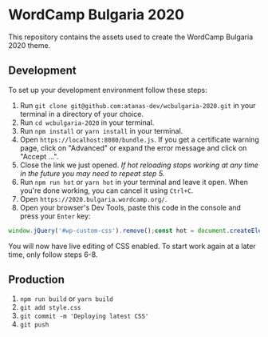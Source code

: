 # WordCamp Bulgaria 2020

This repository contains the assets used to create the WordCamp Bulgaria 2020 theme.

## Development

To set up your development environment follow these steps:
1. Run `git clone git@github.com:atanas-dev/wcbulgaria-2020.git` in your terminal in a directory of your choice.
2. Run `cd wcbulgaria-2020` in your terminal.
3. Run `npm install` or `yarn install` in your terminal.
4. Open `https://localhost:8080/bundle.js`. If you get a certificate warning page, click on "Advanced" or expand the error message and click on "Accept ...".
5. Close the link we just opened. *If hot reloading stops working at any time in the future you may need to repeat step 5.*
6. Run `npm run hot` or `yarn hot` in your terminal and leave it open. When you're done working, you can cancel it using `Ctrl+C`.
7. Open `https://2020.bulgaria.wordcamp.org/`.
8. Open your browser's Dev Tools, paste this code in the console and press your `Enter` key:
  ```js
  window.jQuery('#wp-custom-css').remove();const hot = document.createElement('script');hot.setAttribute('src', 'https://localhost:8080/bundle.js');document.head.appendChild(hot);
  ```
You will now have live editing of CSS enabled. To start work again at a later time, only follow steps 6-8.

## Production

1. `npm run build` or `yarn build`
2. `git add style.css`
3. `git commit -m 'Deploying latest CSS'`
4. `git push`
